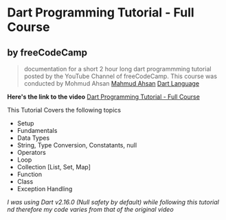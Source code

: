 # Dart Programming Tutorial - Full Course
## by freeCodeCamp

>documentation for a short 2 hour long dart programmming tutorial posted by the YouTube Channel of freeCodeCamp. This course was conducted by Mohmud Ahsan
[Mahmud Ahsan](https://github.com/mahmudahsan/)
[Dart Language](https://dart.dev/)

**Here's the link to the video**
[Dart Programming Tutorial - Full Course](https://www.youtube.com/watch?v=Ej_Pcr4uC2Q&t=919s)

This Tutorial Covers the following topics  
- Setup
- Fundamentals
- Data Types
- String, Type Conversion, Constatants, null
- Operators
- Loop
- Collection [List, Set, Map]
- Function
- Class 
- Exception Handling

*I was using Dart v2.16.0 (Null safety by default) while following this tutorial nd therefore my code varies from that of the original video*